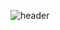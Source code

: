 ![header](https://capsule-render.vercel.app/api?type=waving&color=gradient&&height=300&section=header&text=welcome&fontSize=100&reversal=true)

